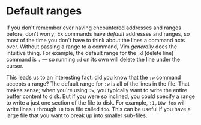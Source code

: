 # Default ranges

If you don't remember ever having encountered addresses and ranges before, don't worry; Ex commands have _default_ addresses and ranges, so most of the time you don't have to think about the lines a command acts over. Without passing a range to a command, Vim _generally_ does the intuitive thing. For example, the default range for the `:d` (delete line) command is `.` — so running `:d` on its own will delete the line under the cursor.

This leads us to an interesting fact: did you know that the `:w` command accepts a range? The default range for `:w` is all of the lines in the file. That makes sense; when you're using `:w`, you typically want to write the entire buffer content to disk. But if you were so inclined, you could specify a range to write a just one section of the file to disk. For example, `:1,10w foo` will write lines `1` through `10` to a file called `foo`. This can be useful if you have a large file that you want to break up into smaller sub-files.
